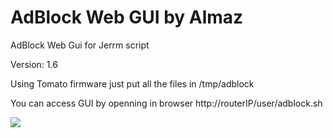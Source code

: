 AdBlock Web GUI by Almaz
==============

AdBlock Web Gui for Jerrm script

Version: 1.6

Using Tomato firmware just put all the files in /tmp/adblock

You can access GUI by openning in browser http://routerIP/user/adblock.sh

<img src="http://i31.photobucket.com/albums/c358/Almazick/AdBlockWebGui_zps44845949.jpg">


